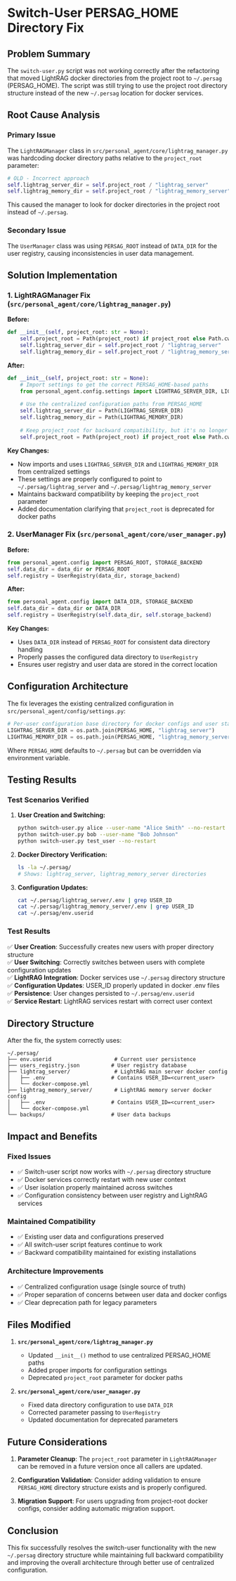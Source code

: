 # Switch-User PERSAG_HOME Directory Fix

## Problem Summary

The `switch-user.py` script was not working correctly after the refactoring that moved LightRAG docker directories from the project root to `~/.persag` (PERSAG_HOME). The script was still trying to use the project root directory structure instead of the new `~/.persag` location for docker services.

## Root Cause Analysis

### Primary Issue
The `LightRAGManager` class in `src/personal_agent/core/lightrag_manager.py` was hardcoding docker directory paths relative to the `project_root` parameter:

```python
# OLD - Incorrect approach
self.lightrag_server_dir = self.project_root / "lightrag_server"
self.lightrag_memory_dir = self.project_root / "lightrag_memory_server"
```

This caused the manager to look for docker directories in the project root instead of `~/.persag`.

### Secondary Issue
The `UserManager` class was using `PERSAG_ROOT` instead of `DATA_DIR` for the user registry, causing inconsistencies in user data management.

## Solution Implementation

### 1. LightRAGManager Fix (`src/personal_agent/core/lightrag_manager.py`)

**Before:**
```python
def __init__(self, project_root: str = None):
    self.project_root = Path(project_root) if project_root else Path.cwd()
    self.lightrag_server_dir = self.project_root / "lightrag_server"
    self.lightrag_memory_dir = self.project_root / "lightrag_memory_server"
```

**After:**
```python
def __init__(self, project_root: str = None):
    # Import settings to get the correct PERSAG_HOME-based paths
    from personal_agent.config.settings import LIGHTRAG_SERVER_DIR, LIGHTRAG_MEMORY_DIR
    
    # Use the centralized configuration paths from PERSAG_HOME
    self.lightrag_server_dir = Path(LIGHTRAG_SERVER_DIR)
    self.lightrag_memory_dir = Path(LIGHTRAG_MEMORY_DIR)
    
    # Keep project_root for backward compatibility, but it's no longer used for docker paths
    self.project_root = Path(project_root) if project_root else Path.cwd()
```

**Key Changes:**
- Now imports and uses `LIGHTRAG_SERVER_DIR` and `LIGHTRAG_MEMORY_DIR` from centralized settings
- These settings are properly configured to point to `~/.persag/lightrag_server` and `~/.persag/lightrag_memory_server`
- Maintains backward compatibility by keeping the `project_root` parameter
- Added documentation clarifying that `project_root` is deprecated for docker paths

### 2. UserManager Fix (`src/personal_agent/core/user_manager.py`)

**Before:**
```python
from personal_agent.config import PERSAG_ROOT, STORAGE_BACKEND
self.data_dir = data_dir or PERSAG_ROOT
self.registry = UserRegistry(data_dir, storage_backend)
```

**After:**
```python
from personal_agent.config import DATA_DIR, STORAGE_BACKEND
self.data_dir = data_dir or DATA_DIR
self.registry = UserRegistry(self.data_dir, self.storage_backend)
```

**Key Changes:**
- Uses `DATA_DIR` instead of `PERSAG_ROOT` for consistent data directory handling
- Properly passes the configured data directory to `UserRegistry`
- Ensures user registry and user data are stored in the correct location

## Configuration Architecture

The fix leverages the existing centralized configuration in `src/personal_agent/config/settings.py`:

```python
# Per-user configuration base directory for docker configs and user state
LIGHTRAG_SERVER_DIR = os.path.join(PERSAG_HOME, "lightrag_server")
LIGHTRAG_MEMORY_DIR = os.path.join(PERSAG_HOME, "lightrag_memory_server")
```

Where `PERSAG_HOME` defaults to `~/.persag` but can be overridden via environment variable.

## Testing Results

### Test Scenarios Verified

1. **User Creation and Switching:**
   ```bash
   python switch-user.py alice --user-name "Alice Smith" --no-restart
   python switch-user.py bob --user-name "Bob Johnson"
   python switch-user.py test_user --no-restart
   ```

2. **Docker Directory Verification:**
   ```bash
   ls -la ~/.persag/
   # Shows: lightrag_server, lightrag_memory_server directories
   ```

3. **Configuration Updates:**
   ```bash
   cat ~/.persag/lightrag_server/.env | grep USER_ID
   cat ~/.persag/lightrag_memory_server/.env | grep USER_ID
   cat ~/.persag/env.userid
   ```

### Test Results

✅ **User Creation**: Successfully creates new users with proper directory structure  
✅ **User Switching**: Correctly switches between users with complete configuration updates  
✅ **LightRAG Integration**: Docker services use `~/.persag` directory structure  
✅ **Configuration Updates**: USER_ID properly updated in docker .env files  
✅ **Persistence**: User changes persisted to `~/.persag/env.userid`  
✅ **Service Restart**: LightRAG services restart with correct user context  

## Directory Structure

After the fix, the system correctly uses:

```
~/.persag/
├── env.userid                    # Current user persistence
├── users_registry.json          # User registry database
├── lightrag_server/              # LightRAG main server docker config
│   ├── .env                     # Contains USER_ID=<current_user>
│   └── docker-compose.yml
├── lightrag_memory_server/       # LightRAG memory server docker config
│   ├── .env                     # Contains USER_ID=<current_user>
│   └── docker-compose.yml
└── backups/                     # User data backups
```

## Impact and Benefits

### Fixed Issues
- ✅ Switch-user script now works with `~/.persag` directory structure
- ✅ Docker services correctly restart with new user context
- ✅ User isolation properly maintained across switches
- ✅ Configuration consistency between user registry and LightRAG services

### Maintained Compatibility
- ✅ Existing user data and configurations preserved
- ✅ All switch-user script features continue to work
- ✅ Backward compatibility maintained for existing installations

### Architecture Improvements
- ✅ Centralized configuration usage (single source of truth)
- ✅ Proper separation of concerns between user data and docker configs
- ✅ Clear deprecation path for legacy parameters

## Files Modified

1. **`src/personal_agent/core/lightrag_manager.py`**
   - Updated `__init__()` method to use centralized PERSAG_HOME paths
   - Added proper imports for configuration settings
   - Deprecated `project_root` parameter for docker paths

2. **`src/personal_agent/core/user_manager.py`**
   - Fixed data directory configuration to use `DATA_DIR`
   - Corrected parameter passing to `UserRegistry`
   - Updated documentation for deprecated parameters

## Future Considerations

1. **Parameter Cleanup**: The `project_root` parameter in `LightRAGManager` can be removed in a future version once all callers are updated.

2. **Configuration Validation**: Consider adding validation to ensure `PERSAG_HOME` directory structure exists and is properly configured.

3. **Migration Support**: For users upgrading from project-root docker configs, consider adding automatic migration support.

## Conclusion

This fix successfully resolves the switch-user functionality with the new `~/.persag` directory structure while maintaining full backward compatibility and improving the overall architecture through better use of centralized configuration.
